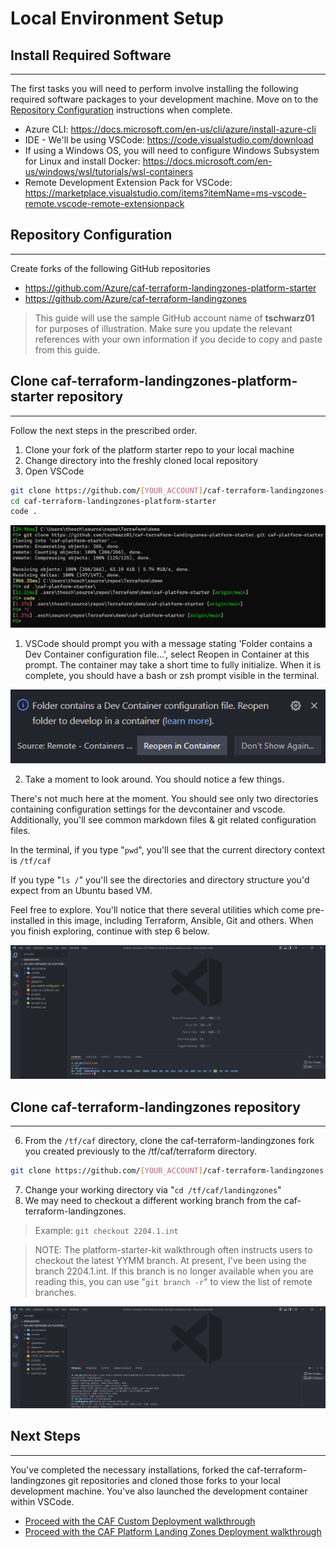 # Local Environment Setup

## Install Required Software
---

The first tasks you will need to perform involve installing the following required software packages to your development machine.  Move on to the [Repository Configuration](#repository-configuration) instructions when complete.
- Azure CLI: https://docs.microsoft.com/en-us/cli/azure/install-azure-cli
- IDE - We'll be using VSCode: https://code.visualstudio.com/download
- If using a Windows OS, you will need to configure Windows Subsystem for Linux and install Docker: https://docs.microsoft.com/en-us/windows/wsl/tutorials/wsl-containers
- Remote Development Extension Pack for VSCode: https://marketplace.visualstudio.com/items?itemName=ms-vscode-remote.vscode-remote-extensionpack


## Repository Configuration
---
Create forks of the following GitHub repositories
- https://github.com/Azure/caf-terraform-landingzones-platform-starter
- https://github.com/Azure/caf-terraform-landingzones

> This guide will use the sample GitHub account name of **tschwarz01** for purposes of illustration.  Make sure you update the relevant references with your own information if you decide to copy and paste from this guide.


## Clone caf-terraform-landingzones-platform-starter repository
---
Follow the next steps in the prescribed order.
1. Clone your fork of the platform starter repo to your local machine
2. Change directory into the freshly cloned local repository
3. Open VSCode
```bash
git clone https://github.com/[YOUR_ACCOUNT]/caf-terraform-landingzones-platform-starter
cd caf-terraform-landingzones-platform-starter
code .
```
![Cloning starter repository](./media/img-platform-starter-git-clone.png)

1. VSCode should prompt you with a message stating 'Folder contains a Dev Container configuration file...', select Reopen in Container at this prompt.  The container may take a short time to fully initialize.  When it is complete, you should have a bash or zsh prompt visible in the terminal.

![VSCode container prompt](media/img-reopen-in-container.png)

2. Take a moment to look around.  You should notice a few things.

There's not much here at the moment.  You should see only two directories containing configuration settings for the devcontainer and vscode.  Additionally, you'll see common markdown files & git related configuration files.

In the terminal, if you type "`pwd`", you'll see that the current directory context is `/tf/caf`

If you type "`ls /`" you'll see the directories and directory structure you'd expect from an Ubuntu based VM.

Feel free to explore. You'll notice that there several utilities which come pre-installed in this image, including Terraform, Ansible, Git and others. When you finish exploring, continue with step 6 below.

![VSCode Platform New](media/img-vscode-platform-new.png)

## Clone caf-terraform-landingzones repository

---

6. From the `/tf/caf` directory, clone the caf-terraform-landingzones fork you created previously to the /tf/caf/terraform directory.

```bash
git clone https://github.com/[YOUR_ACCOUNT]/caf-terraform-landingzones landingzones
```
7. Change your working directory via "`cd /tf/caf/landingzones`"
8. We may need to checkout a different working branch from the caf-terraform-landingzones.

> Example: `git checkout 2204.1.int`

> NOTE: The platform-starter-kit walkthrough often instructs users to checkout the latest YYMM branch.
At present, I've been using the branch 2204.1.int.  If this branch is no longer available when you are reading this, you can use "`git branch -r`" to view the list of remote branches.

![VSCode landingzones repo branch checkout](media/img-vscode-checkout-branch.png)

## Next Steps

---

You've completed the necessary installations, forked the caf-terraform-landingzones git repositories and cloned those forks to your local development machine.  You've also launched the development container within VSCode.

- [Proceed with the CAF Custom Deployment walkthrough](L_custom_deploy.md)
- [Proceed with the CAF Platform Landing Zones Deployment walkthrough](L_platform_deploy.md)

